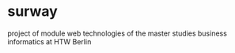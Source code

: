 # surway
project of module web technologies of the master studies business informatics at HTW Berlin
